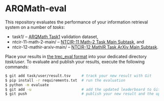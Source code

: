 # ARQMath-eval
This repository evaluates the performance of your information retrieval system
on a number of *tasks*:

- task1/ – [ARQMath Task1][arqmath-task1]  validation dataset,
- ntcir-11-math-2-main/ – [NTCIR-11 Math-2 Task Main Subtask][ntcir-11-math-2], and
- ntcir-12-mathir-arxiv-main/ – [NTCIR-12 MathIR Task ArXiv Main Subtask][ntcir-12-mathir].

Place your results in [the trec\_eval format][treceval-format] into your
dedicated directory *task/user*. To evaluate and publish your results,
execute the following commands:

``` sh
$ git add task/user/result.tsv     # track your new result with Git
$ pip install -r requirements.txt  # run the evaluation
$ python -m evaluate
$ git add -u                       # add the updated leaderboard to Git
$ git push                         # publish your new result and the updated leaderboard
```

 [arqmath-task1]:   https://www.cs.rit.edu/~dprl/ARQMath/Task1-answers.html (Task 1: Find Answers)
 [treceval-format]: https://stackoverflow.com/a/8175382/657401 (How to evaluate a search/retrieval engine using trec_eval?)
 [ntcir-11-math-2]: http://citeseerx.ist.psu.edu/viewdoc/download?doi=10.1.1.686.444&rep=rep1&type=pdf (NTCIR-11 Math-2 Task Overview)
 [ntcir-12-mathir]: https://www.cs.rit.edu/~rlaz/files/ntcir12-mathir.pdf (NTCIR-12 MathIR Task Overview)
